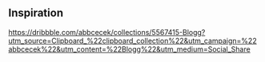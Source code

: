 ## Inspiration  
https://dribbble.com/abbcecek/collections/5567415-Blogg?utm_source=Clipboard_%22clipboard_collection%22&utm_campaign=%22abbcecek%22&utm_content=%22Blogg%22&utm_medium=Social_Share
